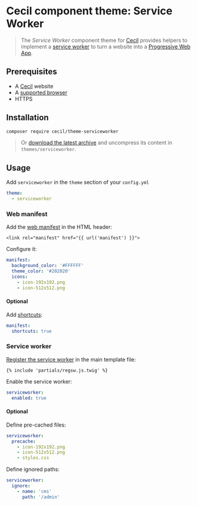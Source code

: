 # Cecil component theme: Service Worker

> The _Service Worker_ component theme for [Cecil](https://cecil.app) provides helpers to implement a [service worker](https://developers.google.com/web/fundamentals/getting-started/primers/service-workers#what_is_a_service_worker) to turn a website into a [Progressive Web App](https://developers.google.com/web/progressive-web-apps/).

## Prerequisites

* A [Cecil](https://cecil.app) website
* A [supported browser](https://developer.mozilla.org/docs/Web/API/Service_Worker_API/Using_Service_Workers#Compatibilit%C3%A9_des_navigateurs)
* HTTPS

## Installation

```bash
composer require cecil/theme-serviceworker
```

> Or [download the latest archive](https://github.com/Cecilapp/theme-serviceworker/releases/latest/) and uncompress its content in `themes/serviceworker`.

## Usage

Add `serviceworker` in the `theme` section of your `config.yml`

```yaml
theme:
  - serviceworker
```

### Web manifest

Add the [web manifest](https://developer.mozilla.org/fr/docs/Web/Manifest) in the HTML header:

```twig
<link rel="manifest" href="{{ url('manifest') }}">
```

Configure it:

```yaml
manifest:
  background_color: '#FFFFFF'
  theme_color: '#202020'
  icons:
    - icon-192x192.png
    - icon-512x512.png
```

#### Optional

Add [shortcuts](https://developer.mozilla.org/docs/Web/Manifest/shortcuts):

```yaml
manifest:
  shortcuts: true
```

### Service worker

[Register the service worker](https://developers.google.com/web/fundamentals/primers/service-workers/registration#common_registration_boilerplate) in the main template file:

```twig
{% include 'partials/regsw.js.twig' %}
```

Enable the service worker:

```yaml
serviceworker:
  enabled: true
```

#### Optional

Define pre-cached files:

```yaml
serviceworker:
  precache:
    - icon-192x192.png
    - icon-512x512.png
    - styles.css
```

Define ignored paths:

```yaml
serviceworker:
  ignore:
    - name: 'cms'
      path: '/admin'
```
